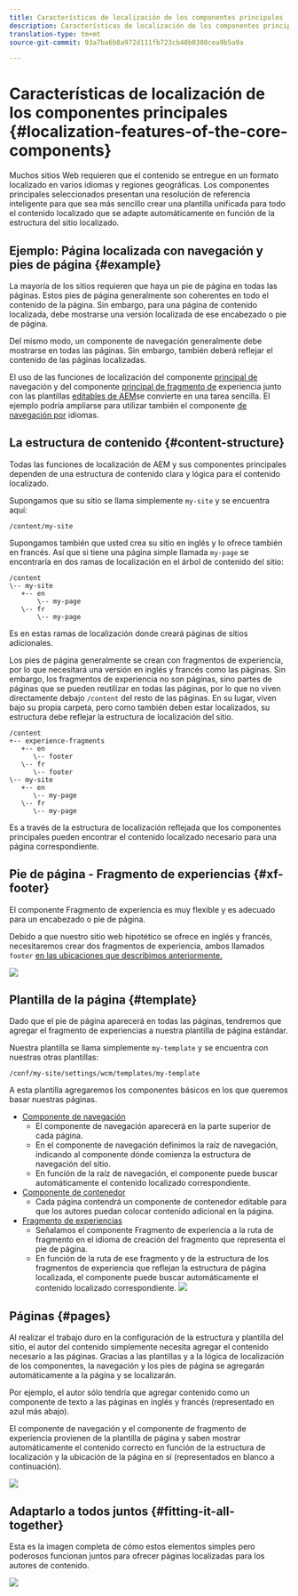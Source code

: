 ```yaml
---
title: Características de localización de los componentes principales
description: Características de localización de los componentes principales
translation-type: tm+mt
source-git-commit: 93a7ba6b8a972d111fb723cb40b0380cea9b5a9a

---
```



# Características de localización de los componentes principales {#localization-features-of-the-core-components}

Muchos sitios Web requieren que el contenido se entregue en un formato localizado en varios idiomas y regiones geográficas. Los componentes principales seleccionados presentan una resolución de referencia inteligente para que sea más sencillo crear una plantilla unificada para todo el contenido localizado que se adapte automáticamente en función de la estructura del sitio localizado.

## Ejemplo: Página localizada con navegación y pies de página {#example}

La mayoría de los sitios requieren que haya un pie de página en todas las páginas. Estos pies de página generalmente son coherentes en todo el contenido de la página. Sin embargo, para una página de contenido localizada, debe mostrarse una versión localizada de ese encabezado o pie de página.

Del mismo modo, un componente de navegación generalmente debe mostrarse en todas las páginas. Sin embargo, también deberá reflejar el contenido de las páginas localizadas.

El uso de las funciones de localización del componente [principal de](/help/components/navigation.md) navegación y del componente [principal de fragmento de](/help/components/experience-fragment.md) experiencia junto con las plantillas [editables de AEM](https://docs.adobe.com/content/help/en/experience-manager-cloud-service/sites/authoring/features/templates.html)se convierte en una tarea sencilla. El ejemplo podría ampliarse para utilizar también el componente [de navegación por](/help/components/language-navigation.md) idiomas.

## La estructura de contenido {#content-structure}

Todas las funciones de localización de AEM y sus componentes principales dependen de una estructura de contenido clara y lógica para el contenido localizado.

Supongamos que su sitio se llama simplemente `my-site` y se encuentra aquí:

```
/content/my-site
```

Supongamos también que usted crea su sitio en inglés y lo ofrece también en francés. Así que si tiene una página simple llamada `my-page` se encontraría en dos ramas de localización en el árbol de contenido del sitio:

```
/content
\-- my-site
   +-- en
       \-- my-page
   \-- fr
       \-- my-page
```

Es en estas ramas de localización donde creará páginas de sitios adicionales.

Los pies de página generalmente se crean con fragmentos de experiencia, por lo que necesitará una versión en inglés y francés como las páginas. Sin embargo, los fragmentos de experiencia no son páginas, sino partes de páginas que se pueden reutilizar en todas las páginas, por lo que no viven directamente debajo `/content` del resto de las páginas. En su lugar, viven bajo su propia carpeta, pero como también deben estar localizados, su estructura debe reflejar la estructura de localización del sitio.

```
/content
+-- experience-fragments
   +-- en
      \-- footer
   \-- fr
      \-- footer
\-- my-site
   +-- en
      \-- my-page
   \-- fr
      \-- my-page
```

Es a través de la estructura de localización reflejada que los componentes principales pueden encontrar el contenido localizado necesario para una página correspondiente.

## Pie de página - Fragmento de experiencias {#xf-footer}

El componente Fragmento de experiencia es muy flexible y es adecuado para un encabezado o pie de página.

Debido a que nuestro sitio web hipotético se ofrece en inglés y francés, necesitaremos crear dos fragmentos de experiencia, ambos llamados `footer` [en las ubicaciones que describimos anteriormente.](#content-structure)

![](/help/assets/screen-shot-2019-09-09-11.08.28.png)

## Plantilla de la página {#template}

Dado que el pie de página aparecerá en todas las páginas, tendremos que agregar el fragmento de experiencias a nuestra plantilla de página estándar.

Nuestra plantilla se llama simplemente `my-template` y se encuentra con nuestras otras plantillas:

```
/conf/my-site/settings/wcm/templates/my-template
```

A esta plantilla agregaremos los componentes básicos en los que queremos basar nuestras páginas.

* [Componente de navegación](/help/components/navigation.md)
   * El componente de navegación aparecerá en la parte superior de cada página.
   * En el componente de navegación definimos la raíz de navegación, indicando al componente dónde comienza la estructura de navegación del sitio.
   * En función de la raíz de navegación, el componente puede buscar automáticamente el contenido localizado correspondiente.
* [Componente de contenedor](/help/components/container.md)
   * Cada página contendrá un componente de contenedor editable para que los autores puedan colocar contenido adicional en la página.
* [Fragmento de experiencias](/help/components/experience-fragment.md)
   * Señalamos el componente Fragmento de experiencia a la ruta de fragmento en el idioma de creación del fragmento que representa el pie de página.
   * En función de la ruta de ese fragmento y de la estructura de los fragmentos de experiencia que reflejan la estructura de página localizada, el componente puede buscar automáticamente el contenido localizado correspondiente.
   ![](/help/assets/screen-shot-2019-09-09-11.20.10.png)

## Páginas {#pages}

Al realizar el trabajo duro en la configuración de la estructura y plantilla del sitio, el autor del contenido simplemente necesita agregar el contenido necesario a las páginas. Gracias a las plantillas y a la lógica de localización de los componentes, la navegación y los pies de página se agregarán automáticamente a la página y se localizarán.

Por ejemplo, el autor sólo tendría que agregar contenido como un componente de texto a las páginas en inglés y francés (representado en azul más abajo).

El componente de navegación y el componente de fragmento de experiencia provienen de la plantilla de página y saben mostrar automáticamente el contenido correcto en función de la estructura de localización y la ubicación de la página en sí (representados en blanco a continuación).

![](/help/assets/screen-shot-2019-09-09-11.22.14.png)

## Adaptarlo a todos juntos {#fitting-it-all-together}

Esta es la imagen completa de cómo estos elementos simples pero poderosos funcionan juntos para ofrecer páginas localizadas para los autores de contenido.

![](/help/assets/screen-shot-2019-09-09-11.27.58.png)
